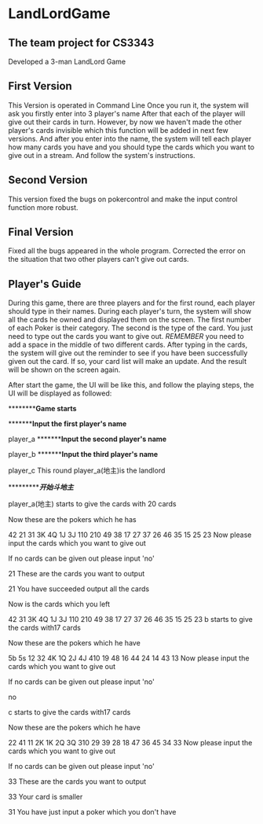 # LandLordGame
## The team project for CS3343 
Developed a 3-man LandLord Game

## First Version
This Version is operated in Command Line
Once you run it, the system will ask you firstly enter into 3 player's name 
After that each of the player will give out their cards in turn. 
However, by now we haven't made the other player's cards invisible which this function will be added in next few versions.
And after you enter into the name, the system will tell each player how many cards you have and you should type the cards which you want to give out in a stream. And follow the system's instructions.

## Second Version

This version fixed the bugs on pokercontrol and make the input control function more robust.  

## Final Version

Fixed all the bugs appeared in the whole program. Corrected the error on the situation that two other players can't give out cards.

## Player's Guide

During this game, there are three players and for the first round, each player should  type in their names. During each player's turn, the system will show all the cards he owned and displayed them on the screen. The first number of each Poker is their category. The second is the type of the card. You just need to type out the cards you want to give out. *REMEMBER* you need to add a space in the middle of two different cards. After typing in the cards, the system will give out the reminder to see if you have been successfully given out the card. If so, your card list will make an update. And the result will be shown on the screen again.

After start the game, the UI will be like this, and follow the playing steps, the UI will be displayed as followed:

****************************Game starts********************

*****************Input the first player's name**********

player_a
*****************Input the second player's name**********

player_b
*****************Input the third player's name**********

player_c
This round player_a(地主)is the landlord

********************************开始斗地主***********************


player_a(地主) starts to give the cards with 20 cards

Now these are the pokers which he has

42 21 31 3K 4Q 1J 3J 110 210 49 38 17 27 37 26 46 35 15 25 23 
Now please input the cards which you want to give out 


If no cards can be given out please input 'no' 

21
These are the cards you want to output

21 You have succeeded output all the cards

Now is the cards which you left

42 31 3K 4Q 1J 3J 110 210 49 38 17 27 37 26 46 35 15 25 23 
b starts to give the cards with17 cards

Now these are the pokers which he have

5b 5s 12 32 4K 1Q 2J 4J 410 19 48 16 44 24 14 43 13 
Now please input the cards which you want to give out 


If no cards can be given out please input 'no' 

no

c starts to give the cards with17 cards

Now these are the pokers which he have

22 41 11 2K 1K 2Q 3Q 310 29 39 28 18 47 36 45 34 33 
Now please input the cards which you want to give out 


If no cards can be given out please input 'no' 

33
These are the cards you want to output

33 Your card is smaller

31
You have just input a poker which you don't have 
